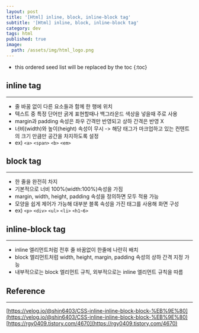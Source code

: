 ```yaml
---
layout: post
title: '[Html] inline, block, inline-block tag'
subtitle: '[Html] inline, block, inline-block tag'
category: dev
tags: html
published: true
image:
  path: /assets/img/html_logo.png
---
```


<!-- prettier-ignore -->
* this ordered seed list will be replaced by the toc 
{:toc}

## inline tag

---

- 줄 바꿈 없이 다른 요소들과 함께 한 행에 위치
- 텍스트 중 특정 단어만 굵게 표현할때나 백그라운드 색상을 넣을때 주로 사용
- margin과 padding 속성은 좌우 간격만 반영되고 상하 간격은 반영 X
- 너비(width)와 높이(height) 속성이 무시 -> 해당 태그가 마크업하고 있는 컨텐트의 크기 만큼만 공간을 차지하도록 설정
- ex) `<a>` `<span>` `<b>` `<em>`

## block tag

---

- 한 줄을 완전히 차지
- 기본적으로 너비 100%(width:100%)속성을 가짐
- margin, width, height, padding 속성을 정의하면 모두 적용 가능
- 모양을 쉽게 제어가 가능해 대부분 블록 속성을 가진 태그를 사용해 화면 구성
- ex) `<p>` `<div>` `<ul>` `<li>` `<h1~6>`

## inline-block tag

---

- inline 엘리먼트처럼 전후 줄 바꿈없이 한줄에 나란히 배치
- block 엘리먼트처럼 width, height, margin, padding 속성의 상하 간격 지정 가능
- 내부적으로는 block 엘리먼트 규칙, 외부적으로는 inline 엘리먼트 규칙을 따름

## Reference

---

[https://velog.io/@shin6403/CSS-inline-inline-block-block-%EB%9E%80](https://velog.io/@shin6403/CSS-inline-inline-block-block-%EB%9E%80)  
[https://rgy0409.tistory.com/4670](https://rgy0409.tistory.com/4670)
